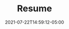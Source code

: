 ---
title: "Resume"
date: 2021-07-22T14:59:12-05:00
description: Mi super resume
type: resume
enableToc: false
header:
  image: 
    src: images/whoami/me-bw.jpg
    height: 200
    alt: Yo mero
  infos:
    name: Carlos Mendoza
    email: cmendozag@outlook.com
    phone: 
    website: 
    addr: Jalisco, México
items:
  - title: Software Engineer Lead
    sections:
      - title: 3 Pillar Global
        subtitle: 
        startDate: 2018-11-26
        endDateText: actual
        endDate: 
        contents: | 
          He participado en varios proyectos, algunas veces como Dev Lead, otras veces solo como developer. En estos proyectos he usado principalmente .Net Core desarrollando APIs REST para el back-end, y que son hosteadas en la nube Azure, también suelo trabajar en el front-end usando frameworks como AngularJS y Angular, y bibliotecas como ReactJS.

  - title: Principal Software Engineer
    sections:
      - title: Herbalife Nutrition
        subtitle: 
        startDate: 2014-05-16
        endDateText: 
        endDate: 2018-11-23
        contents: | 
          Trabajé en el desarrollo de una plataforma de e-commerce que funcionaba como un SaaS, trabajando al principio con servicios WCF y ASP.Net Web Forms para la interfáz de usuario, todo esto trabajando en la nube de Azure.
          Después de un par de años esta plataforma se migró a .Net Core, APIs REST y MVC.

  - title: Senior Software Engineer
    sections:
      - title: Global HITSS
        subtitle: 
        startDate: 2013-11-11
        endDateText: 
        endDate: 2014-05-13
        contents: | 
          Trabajé en el desarrollo de una plataforma de e-commerce que funcionaba como un SaaS (si, la misma de arriba 😅)

  - title: .Net Developer
    sections:
      - title: Siemens Services
        subtitle: 
        startDate: 2010-10-04
        endDateText: 
        endDate: 2013-11-09
        contents: | 
          Trabajé en una plataforma de reportes que mostraba reportes y gráficas de una fuente de datos generada por lineas de producción en una fabrica de tubos de acero.
          Esta plataforma fue desarrollada con WCF y ASP.Net MVC y para la interfaz de usuario se usó jQuery y jQuery UI.

  - title: Software Developer
    sections:
      - title: ManPower Industrial
        subtitle: 
        startDate: 2009-01-10
        endDateText: 
        endDate: 2010-09-24
        contents: | 
          Desarrollé y di mantenimiento a un ERP desarrollado con Natural-Adabas.
          Desarrollé aplicaciones Windows Forms con C#, también trabajé con aplicaciones VB6 y VBA.
---
